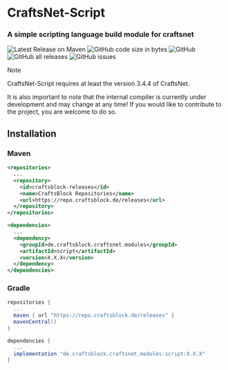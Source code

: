 # CraftsNet-Script
### A simple scripting language build module for craftsnet

![Latest Release on Maven](https://repo.craftsblock.de/api/badge/latest/releases/de/craftsblock/craftsnet/modules/script?color=40c14a&name=CraftsNet-Script&prefix=v)
![GitHub code size in bytes](https://img.shields.io/github/languages/code-size/CraftsBlock/CraftsNet-Script)
![GitHub](https://img.shields.io/github/license/CraftsBlock/CraftsNet-Script)
![GitHub all releases](https://img.shields.io/github/downloads/CraftsBlock/CraftsNet-Script/total)
![GitHub issues](https://img.shields.io/github/issues-raw/CraftsBlock/CraftsNet-Script)

> [!NOTE]  
> CraftsNet-Script requires at least the version 3.4.4 of CraftsNet.
>
> It is also important to note that the internal compiler is currently under development and may change at any time!
> If you would like to contribute to the project, you are welcome to do so.

## Installation

### Maven
```xml
<repositories>
  ...
  <repository>
    <id>craftsblock-releases</id>
    <name>CraftsBlock Repositories</name>
    <url>https://repo.craftsblock.de/releases</url>
  </repository>
</repositories>
```
```xml
<dependencies>
  ...
  <dependency>
    <groupId>de.craftsblock.craftsnet.modules</groupId>
    <artifactId>script</artifactId>
    <version>X.X.X</version>
  </dependency>
</dependencies>
```

### Gradle
```gradle
repositories {
  ...
  maven { url "https://repo.craftsblock.de/releases" }
  mavenCentral()
}
```
```gradle
dependencies {
  ...
  implementation "de.craftsblock.craftsnet.modules:script:X.X.X"
}
```
